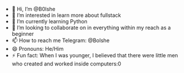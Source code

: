 - 👋 Hi, I’m @B0lshe
- 👀 I’m interested in learn more about fullstack
- 🌱 I’m currently learning Python
- 💞️ I’m looking to collaborate on in everything within my reach as a beginner
- 📫 How to reach me Telegram: @Bolshe
- 😄 Pronouns: He/Him
- ⚡ Fun fact: When I was younger, I believed that there were little men who created and worked inside computers:0


<!---
B0lshe/B0lshe is a ✨ special ✨ repository because its `README.md` (this file) appears on your GitHub profile.
You can click the Preview link to take a look at your changes.
--->

